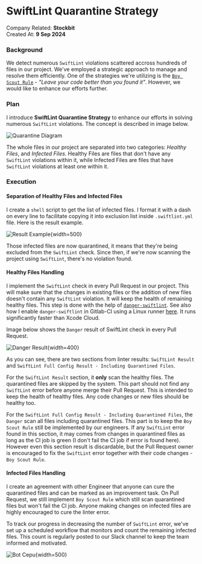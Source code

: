 # SwiftLint Quarantine Strategy

Company Related: **Stockbit**<br>
Created At: **9 Sep 2024**<br>

### Background
We detect numerous `SwiftLint` violations scattered accross hundreds of files in our project. We've employed a strategic approach to manage and resolve them efficiently. One of the strategies we're utilizing is the [`Boy Scout Rule`](https://deviq.com/principles/boy-scout-rule) - *"Leave your code better than you found it"*. However, we would like to enhance our efforts further.

### Plan
I introduce **SwiftLint Quarantine Strategy** to enhance our efforts in solving numerous `SwiftLint` violations. The concept is described in image below.<br>

![Quarantine Diagram](/portfolio/port_sb_swiftlint_quarantine_diagram.png)

The whole files in our project are separated into two categories: *Healthy Files*, and *Infected Files*. Healthy Files are files that don't have any `SwiftLint` violations within it, while Infected Files are files that have `SwiftLint` violations at least one within it.<br>

### Execution

#### Separation of Healthy Files and Infected Files

I create a `shell` script to get the list of infected files. I format it with a dash on every line to facilitate copying it into exclusion list inside `.swiftlint.yml` file. Here is the result example.<br>

![Result Example](/portfolio/port_sb_swiftlint_quarantine_infected_list.png){width=500}

Those infected files are now quarantined, it means that they're being excluded from the `SwiftLint` check. Since then, if we're now scanning the project using `SwiftLint`, there's no violation found.<br>

#### Healthy Files Handling

I implement the `SwiftLint` check in every Pull Request in our project. This will make sure that the changes in existing files or the addition of new files doesn't contain any `SwiftLint` violation. It will keep the health of remaining healthy files. This step is done with the help of [`danger-swiftlint`](https://github.com/ashfurrow/danger-ruby-swiftlint). See also how I enable `danger-swiftlint` in Gitlab-CI using a Linux runner [here](). It runs significantly faster than Xcode Cloud.<br>

Image below shows the `Danger` result of SwiftLint check in every Pull Request.<br>

![Danger Result](/portfolio/port_sb_swiftlint_quarantine_mr.png){width=400}

As you can see, there are two sections from linter results: `SwiftLint Result` and `SwiftLint Full Config Result - Including Quarantined Files`.<br>

For the `SwiftLint Result` section, it **only** scan the healthy files. The quarantined files are skipped by the system. This part should not find any `SwiftLint` error before anyone merge their Pull Request. This is intended to keep the health of healthy files. Any code changes or new files should be healthy too.<br>

For the `SwiftLint Full Config Result - Including Quarantined Files`, the `Danger` scan all files including quarantined files. This part is to keep the `Boy Scout Rule` still be implemented by our engineers. If any `SwiftLint` error found in this section, it may comes from changes in quarantined files as long as the CI job is green (I don't fail the CI job if error is found here). However even this section result is discardable, but the Pull Request owner is encouraged to fix the `SwiftLint` error together with their code changes - `Boy Scout Rule`.

#### Infected Files Handling

I create an agreement with other Engineer that anyone can cure the quarantined files and can be marked as an improvement task. On Pull Request, we still implement `Boy Scout Rule` which still scan quarantined files but won't fail the CI job. Anyone making changes on infected files are highly encouraged to cure the linter error.<br>

To track our progress in decreasing the number of `SwiftLint` error, we've set up a scheduled workflow that monitors and count the remaining infected files. This count is regularly posted to our Slack channel to keep the team informed and motivated.

![Bot Cepu](/portfolio/port_sb_swiftlint_quarantine_cepu.png){width=500}<br>